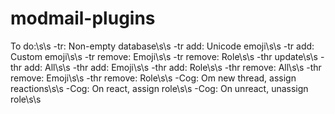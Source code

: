 # modmail-plugins

To do:\s\s
-tr: Non-empty database\s\s
-tr add: Unicode emoji\s\s
-tr add: Custom emoji\s\s
-tr remove: Emoji\s\s
-tr remove: Role\s\s
-thr update\s\s
-thr add: All\s\s
-thr add: Emoji\s\s
-thr add: Role\s\s
-thr remove: All\s\s
-thr remove: Emoji\s\s
-thr remove: Role\s\s
-Cog: Om new thread, assign reactions\s\s
-Cog: On react, assign role\s\s
-Cog: On unreact, unassign role\s\s
